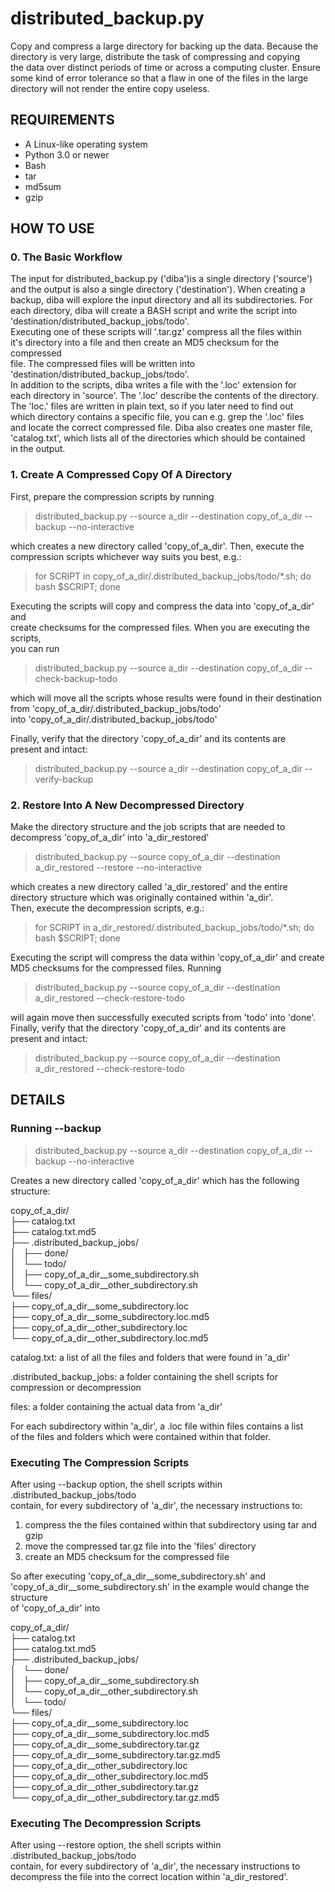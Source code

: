 # distributed_backup.py
Copy and compress a large directory for backing up the data. Because the  
directory is very large, distribute the task of compressing  and copying  
the data over distinct periods of time or across a computing cluster. Ensure  
some kind of error tolerance so that a flaw in one of the files in the large  
directory will not render the entire copy useless.


## REQUIREMENTS

* A Linux-like operating system
* Python 3.0 or newer
* Bash
* tar
* md5sum
* gzip


## HOW TO USE

### 0. The Basic Workflow

The input for distributed_backup.py ('diba')is a single directory ('source')  
and the  output is also a single directory ('destination'). When creating a  
backup, diba will explore the input directory and all its subdirectories. For  
each directory, diba will create a BASH script and write the script into  
'destination/distributed_backup_jobs/todo'.  
Executing one of these scripts will '.tar.gz' compress all the files within  
it's directory into a file and then create an MD5 checksum for the compressed  
file. The compressed files will be written into  
'destination/distributed_backup_jobs/todo'.  
In addition to the scripts, diba writes a file with the '.loc' extension for  
each directory in 'source'. The '.loc' describe the contents of the directory.  
The 'loc.' files are written in plain text, so if you later need to find out  
which directory contains a specific file, you can e.g. grep the '.loc' files  
and locate the correct compressed file. Diba also creates one master file,  
'catalog.txt', which lists all of the directories which should be contained  
in the output.

### 1. Create A Compressed Copy Of A Directory

First, prepare the compression scripts by running

> distributed_backup.py --source a_dir --destination copy_of_a_dir --backup --no-interactive

which creates a new directory called 'copy_of_a_dir'. Then, execute the  
compression scripts whichever way suits you best, e.g.:

> for SCRIPT in copy_of_a_dir/.distributed_backup_jobs/todo/*.sh; do bash $SCRIPT; done  

Executing the scripts will copy and compress the data into 'copy_of_a_dir' and  
create checksums for the compressed files. When you are executing the scripts,  
you can run 

> distributed_backup.py --source a_dir --destination copy_of_a_dir  --check-backup-todo

which will move all the scripts whose results were found in their destination  
from  'copy_of_a_dir/.distributed_backup_jobs/todo'  
into  'copy_of_a_dir/.distributed_backup_jobs/todo'  

Finally, verify that the directory 'copy_of_a_dir' and its contents are  
present and intact:

> distributed_backup.py --source a_dir --destination copy_of_a_dir --verify-backup


### 2. Restore Into A New Decompressed Directory

Make the directory structure and the job scripts that are needed to  
decompress 'copy_of_a_dir' into 'a_dir_restored'

> distributed_backup.py --source copy_of_a_dir --destination a_dir_restored --restore --no-interactive

which creates a new directory called 'a_dir_restored' and the entire  
directory structure which was originally contained within 'a_dir'.  
Then, execute the decompression scripts, e.g.:

> for SCRIPT in a_dir_restored/.distributed_backup_jobs/todo/*.sh; do bash $SCRIPT; done  

Executing the script will compress the data within 'copy_of_a_dir' and create  
MD5 checksums for the compressed files. Running

> distributed_backup.py --source copy_of_a_dir --destination a_dir_restored  --check-restore-todo

will again move then successfully executed scripts from 'todo' into 'done'.  
Finally, verify that the directory  'copy_of_a_dir' and its contents are  
present and intact:

> distributed_backup.py --source copy_of_a_dir --destination a_dir_restored  --check-restore-todo


## DETAILS

### Running --backup

> distributed_backup.py --source a_dir --destination copy_of_a_dir --backup --no-interactive

Creates a new directory called 'copy_of_a_dir' which has the following structure:

copy_of_a_dir/  
├── catalog.txt  
├── catalog.txt.md5  
├── .distributed_backup_jobs/  
│   ├── done/  
│   └── todo/  
│       ├── copy_of_a_dir__some_subdirectory.sh  
│       └── copy_of_a_dir__other_subdirectory.sh  
└── files/  
    ├── copy_of_a_dir__some_subdirectory.loc  
    ├── copy_of_a_dir__some_subdirectory.loc.md5  
    ├── copy_of_a_dir__other_subdirectory.loc  
    └── copy_of_a_dir__other_subdirectory.loc.md5  


catalog.txt: a list of all the files and folders that were found in 'a_dir'  

.distributed_backup_jobs: a folder containing the shell scripts for compression or decompression  

files: a folder containing the actual data from 'a_dir'  

For each subdirectory within 'a_dir', a .loc file within files contains a list  
of the files and folders which were contained within that folder. 

### Executing The Compression Scripts

After using --backup option, the shell scripts within  
.distributed_backup_jobs/todo  
contain, for every subdirectory of 'a_dir', the necessary instructions to:  
1. compress the the files contained within that subdirectory using tar and gzip
2. move the compressed tar.gz file into the 'files' directory
3. create an MD5 checksum for the compressed file

So after executing 'copy_of_a_dir__some_subdirectory.sh' and  
'copy_of_a_dir__some_subdirectory.sh' in the example would change the structure  
of 'copy_of_a_dir' into  

copy_of_a_dir/  
├── catalog.txt  
├── catalog.txt.md5  
├── .distributed_backup_jobs/  
│   └── done/  
│       ├── copy_of_a_dir__some_subdirectory.sh  
│       └── copy_of_a_dir__other_subdirectory.sh  
│   └── todo/  
└── files/  
    ├── copy_of_a_dir__some_subdirectory.loc  
    ├── copy_of_a_dir__some_subdirectory.loc.md5  
    ├── copy_of_a_dir__some_subdirectory.tar.gz  
    ├── copy_of_a_dir__some_subdirectory.tar.gz.md5  
    ├── copy_of_a_dir__other_subdirectory.loc  
    ├── copy_of_a_dir__other_subdirectory.loc.md5  
    ├── copy_of_a_dir__other_subdirectory.tar.gz  
    └── copy_of_a_dir__other_subdirectory.tar.gz.md5  

### Executing The Decompression Scripts

After using --restore option, the shell scripts within  
.distributed_backup_jobs/todo  
contain, for every subdirectory of 'a_dir', the necessary instructions to  
decompress the file into the correct location within 'a_dir_restored'.
